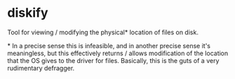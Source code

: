 # diskify

Tool for viewing / modifying the physical* location of files on disk.

\* In a precise sense this is infeasible, and in another precise sense it's meaningless, but this effectively returns / allows modification of the location that the OS gives to the driver for files. Basically, this is the guts of a very rudimentary defragger.
